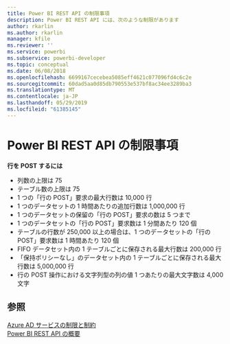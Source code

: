 ```yaml
---
title: Power BI REST API の制限事項
description: Power BI REST API には、次のような制限があります
author: rkarlin
ms.author: rkarlin
manager: kfile
ms.reviewer: ''
ms.service: powerbi
ms.subservice: powerbi-developer
ms.topic: conceptual
ms.date: 06/08/2018
ms.openlocfilehash: 6699167cecebea5085eff4621c077096fd4c6c2e
ms.sourcegitcommit: 60dad5aa0d85db790553e537bf8ac34ee3289ba3
ms.translationtype: MT
ms.contentlocale: ja-JP
ms.lasthandoff: 05/29/2019
ms.locfileid: "61385145"
---
```

# <a name="power-bi-rest-api-limitations"></a>Power BI REST API の制限事項  
  
**行を POST するには**
  
* 列数の上限は 75
* テーブル数の上限は 75
* 1 つの「行の POST」要求の最大行数は 10,000 行  
* 1 つのデータセットの 1 時間あたりの追加行数は 1,000,000 行  
* 1 つのデータセットの保留の「行の POST」要求の数は 5 つまで  
* 1 つのデータセットの「行の POST」要求数は 1 分間あたり 120 個
* テーブルの行数が 250,000 以上の場合は、1 つのデータセットの「行の POST」要求数は 1 時間あたり 120 個
* FIFO データセット内の 1 テーブルごとに保存される最大行数は 200,000 行
* 「保持ポリシーなし」のデータセット内の 1 テーブルごとに保存される最大行数は 5,000,000 行  
* 行の POST 操作における文字列型の列の値 1 つあたりの最大文字数は 4,000 文字
  
## <a name="see-also"></a>参照

[Azure AD サービスの制限と制約](https://docs.microsoft.com/azure/active-directory/active-directory-service-limits-restrictions)   
[Power BI REST API の概要](https://docs.microsoft.com/rest/api/power-bi/)